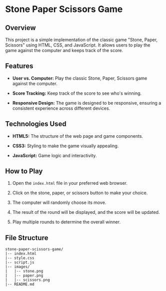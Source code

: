 # Stone Paper Scissors Game

## Overview

This project is a simple implementation of the classic game "Stone, Paper, Scissors" using HTML, CSS, and JavaScript. It allows users to play the game against the computer and keeps track of the score.

## Features

- **User vs. Computer:** Play the classic Stone, Paper, Scissors game against the computer.

- **Score Tracking:** Keep track of the score to see who's winning.

- **Responsive Design:** The game is designed to be responsive, ensuring a consistent experience across different devices.

## Technologies Used

- **HTML5:** The structure of the web page and game components.

- **CSS3:** Styling to make the game visually appealing.

- **JavaScript:** Game logic and interactivity.

## How to Play

1. Open the `index.html` file in your preferred web browser.

2. Click on the stone, paper, or scissors button to make your choice.

3. The computer will randomly choose its move.

4. The result of the round will be displayed, and the score will be updated.

5. Play multiple rounds to determine the overall winner.

## File Structure

```plaintext
stone-paper-scissors-game/
|-- index.html
|-- style.css
|-- script.js
|-- images/
|   |-- stone.png
|   |-- paper.png
|   |-- scissors.png
|-- README.md
